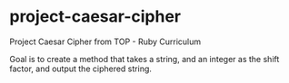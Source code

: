# project-caesar-cipher

Project Caesar Cipher from TOP - Ruby Curriculum

Goal is to create a method that takes a string, and an integer as the shift factor, and output the ciphered string.